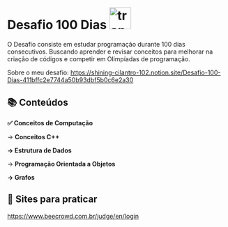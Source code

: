 
# Desafio 100 Dias <img src="https://user-images.githubusercontent.com/36522521/210478646-df9e318a-f43b-4827-878a-3a7f0773f47b.svg" alt="trophy_green" width="50"/>

O Desafio consiste em estudar programação durante 100 dias consecutivos. Buscando aprender e revisar conceitos para melhorar na criação de códigos e competir em Olimpíadas de programação.

Sobre o meu desafio:
https://shining-cilantro-102.notion.site/Desafio-100-Dias-411bffc2e7744a50b93dbf5b0c6e2a30

## 📚 Conteúdos
**✅ Conceitos de Computação**

→ **Conceitos C++**

**→ Estrutura de Dados**

→ **Programação Orientada a Objetos**

**→ Grafos**

## 📑 Sites para praticar

https://www.beecrowd.com.br/judge/en/login
